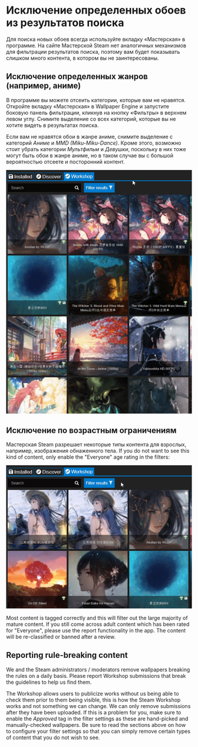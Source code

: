 # Исключение определенных обоев из результатов поиска

Для поиска новых обоев всегда используйте вкладку «Мастерская» в программе. На сайте Мастерской Steam нет аналогичных механизмов для фильтрации результатов поиска, поэтому вам будет показывать слишком много контента, в котором вы не заинтересованы.

## Исключение определенных жанров (например, аниме)

В программе вы можете отсеить категории, которые вам не нравятся. Откройте вкладку «Мастерская» в Wallpaper Engine и запустите боковую панель фильтрации, кликнув на кнопку «Фильтры» в верхнем левом углу. Снимите выделение со всех категорий, которые вы не хотите видеть в результатах поиска.

Если вам не нравятся обои в жанре аниме, снимите выделение с категорий *Аниме* и *MMD (Miku-Miku-Dance)*. Кроме этого, возможно стоит убрать категории *Мультфильм* и *Девушки*, поскольку в них тоже могут быть обои в жанре аниме, но в таком случае вы с большой вероятностью отсеете и посторонний контент.

![Deselect all categories you do not like in the filter sidebar](./categories.gif)

## Исключение по возрастным ограничениям

Мастерская Steam разрешает некоторые типы контента для взрослых, например, изображения обнаженного тела. If you do not want to see this kind of content, only enable the "Everyone" age rating in the filters:

![Deslect the "Mature" and "Questionable" age rating in the filter sidebar](./ageratings.gif)

Most content is tagged correctly and this will filter out the large majority of mature content. If you still come across adult content which has been rated for "Everyone", please use the report functionality in the app. The content will be re-classified or banned after a review.

## Reporting rule-breaking content

We and the Steam administrators / moderators remove wallpapers breaking the rules on a daily basis. Please report Workshop submissions that break the guidelines to help us find them.

The Workshop allows users to publicize works without us being able to check them prior to them being visible, this is how the Steam Workshop works and not something we can change. We can only remove submissions after they have been uploaded. If this is a problem for you, make sure to enable the *Approved* tag in the filter settings as these are hand-picked and manually-checked wallpapers. Be sure to read the sections above on how to configure your filter settings so that you can simply remove certain types of content that you do not wish to see.